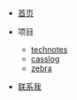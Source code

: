 <!-- _navbar.md -->

- [首页](README.md)

- 项目
  - [technotes](https://www.dbses.cn/technotes)
  - [casslog](https:www.dbses.cn/casslog)
  - [zebra](https://github.com/dbses/zebra)
  
- [联系我](_aboutme.md)
